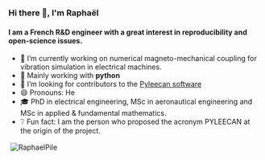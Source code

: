 ### Hi there 👋, I'm Raphaël

#### I am a French R&D engineer with a great interest in reproducibility and open-science issues. 

- 🔭 I’m currently working on numerical magneto-mechanical coupling for vibration simulation in electrical machines.
- 🌱 Mainly working with **python**
- 🤔 I’m looking for contributors to the [Pyleecan software](https://github.com/Eomys/pyleecan)
- 😄 Pronouns: He
- ‍🎓 PhD in electrical engineering, MSc in aeronautical engineering and MSc in applied & fundamental mathematics. 
- ❔  Fun fact: I am the person who proposed the acronym PYLEECAN at the origin of the project. 

<p>&nbsp;<img align="center" src="https://github-readme-stats.vercel.app/api?username=RaphaelPile&show_icons=true&theme=dark" alt="RaphaelPile" /></p>
